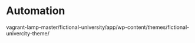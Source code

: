 # Automation
vagrant-lamp-master/fictional-university/app/wp-content/themes/fictional-univercity-theme/
